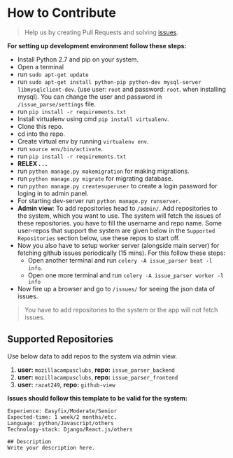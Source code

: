 # How to Contribute
> Help us by creating Pull Requests and solving [issues](https://github.com/mozillacampusclubs/issue_parser_backend/issues).

**For setting up development environment follow these steps:**
- Install Python 2.7 and pip on your system.
- Open a terminal
- run `sudo apt-get update`
- run `sudo apt-get install python-pip python-dev mysql-server libmysqlclient-dev`. (use user: `root` and password: `root`. when installing mysql). You can change the user and password in `/issue_parse/settings` file.
- run `pip install -r requirements.txt`
- Install virtualenv using cmd `pip install virtualenv`.
- Clone this repo.
- cd into the repo.
- Create virtual env by running `virtualenv env`.
- run `source env/bin/activate`.
- run `pip install -r requirements.txt`
- **RELEX . . .**
- run `python manage.py makemigration` for making migrations.
- run `python manage.py migrate` for migrating database.
- run `python manage.py createsuperuser` to create a login password for loging in to admin panel.
- For starting dev-server run `python manage.py runserver`.
- **Admin view**: To add repositories head to `/admin/`. Add repositories to the system, which you want to use. The system will fetch the issues of these repositories. you have to fill the username and repo name. Some user-repos that support the system are given below in the `Supported Repositories` section below, use these repos to start off.
- Now you also have to setup worker server (alongside main server) for fetching github issues periodically (15 mins). For this follow these steps:
    - Open another terminal and run `celery -A issue_parser beat -l info`.
    - Open one more terminal and run `celery -A issue_parser worker -l info`
- Now fire up a browser and go to `/issues/` for seeing the json data of issues.
> You have to add repositories to the system or the app will not fetch issues.

## Supported Repositories
Use below data to add repos to the system via admin view.
1. **user:** `mozillacampusclubs`, **repo:** `issue_parser_backend`
2. **user:** `mozillacampusclubs`, **repo:** `issue_parser_frontend`
3. **user:** `razat249`, **repo:** `github-view`

**Issues should follow this template to be valid for the system:**
```
Experience: Easyfix/Moderate/Senior
Expected-time: 1 week/2 months/etc.
Language: python/Javascript/others
Technology-stack: Django/React.js/others

## Description
Write your description here.
```

